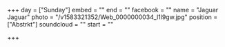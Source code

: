+++
day = ["Sunday"]
embed = ""
end = ""
facebook = ""
name = "Jaguar Jaguar"
photo = "/v1583321352/Web_0000000034_l1l9gw.jpg"
position = ["Abstrkt"]
soundcloud = ""
start = ""

+++
